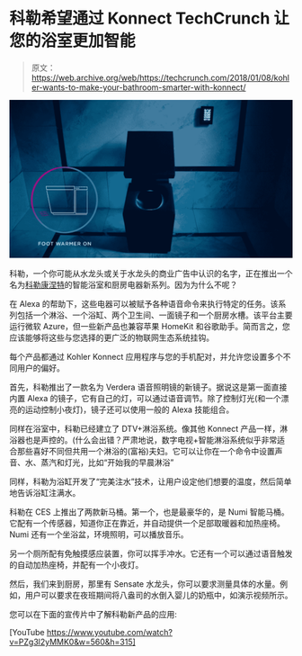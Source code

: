 # 科勒希望通过 Konnect TechCrunch 让您的浴室更加智能

> 原文：<https://web.archive.org/web/https://techcrunch.com/2018/01/08/kohler-wants-to-make-your-bathroom-smarter-with-konnect/>

![](img/dea2f9d30e0de43bdc50959e250238ba.png)

科勒，一个你可能从水龙头或关于水龙头的商业广告中认识的名字，正在推出一个名为[科勒康涅特](https://web.archive.org/web/20221025222434/https://www.us.kohler.com/us/smarthome/content/smarthome.htm)的智能浴室和厨房电器新系列。因为为什么不呢？

在 Alexa 的帮助下，这些电器可以被赋予各种语音命令来执行特定的任务。该系列包括一个淋浴、一个浴缸、两个卫生间、一面镜子和一个厨房水槽。该平台主要运行微软 Azure，但一些新产品也兼容苹果 HomeKit 和谷歌助手。简而言之，您应该能够将这些与您选择的更广泛的物联网生态系统挂钩。

每个产品都通过 Kohler Konnect 应用程序与您的手机配对，并允许您设置多个不同用户的偏好。

首先，科勒推出了一款名为 Verdera 语音照明镜的新镜子。据说这是第一面直接内置 Alexa 的镜子，它有自己的灯，可以通过语音调节。除了控制灯光(和一个漂亮的运动控制小夜灯)，镜子还可以使用一般的 Alexa 技能组合。

同样在浴室中，科勒已经建立了 DTV+淋浴系统。像其他 Konnect 产品一样，淋浴器也是声控的。(什么会出错？严肃地说，数字电视+智能淋浴系统似乎非常适合那些喜好不同但共用一个淋浴的(富裕)夫妇。它可以让你在一个命令中设置声音、水、蒸汽和灯光，比如“开始我的早晨淋浴”

同样，科勒为浴缸开发了“完美注水”技术，让用户设定他们想要的温度，然后简单地告诉浴缸注满水。

科勒在 CES 上推出了两款新马桶。第一个，也是最豪华的，是 Numi 智能马桶。它配有一个传感器，知道你正在靠近，并自动提供一个足部取暖器和加热座椅。Numi 还有一个坐浴盆，环境照明，可以播放音乐。

另一个厕所配有免触摸感应装置，你可以挥手冲水。它还有一个可以通过语音触发的自动加热座椅，并配有一个小夜灯。

然后，我们来到厨房，那里有 Sensate 水龙头，你可以要求测量具体的水量。例如，用户可以要求在夜班期间将八盎司的水倒入婴儿的奶瓶中，如演示视频所示。

您可以在下面的宣传片中了解科勒新产品的应用:

[YouTube https://www.youtube.com/watch?v=PZg3l2yMMK0&w=560&h=315]